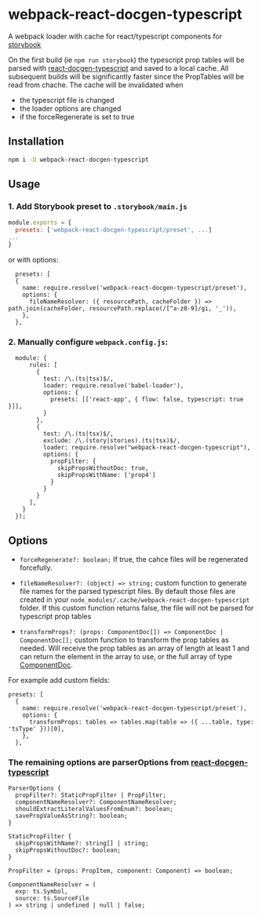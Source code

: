 # webpack-react-docgen-typescript

A webpack loader with cache for react/typescript components for [storybook](https://github.com/storybookjs/storybook)

On the first build (ie `npm run storybook`) the typescript prop tables will be parsed with [react-docgen-typescript](https://github.com/styleguidist/react-docgen-typescript) and saved to a local cache. 
All subsequent builds will be significantly faster since the PropTables will be read from chache.
The cache will be invalidated when
 * the typescript file is changed
 * the loader options are changed
 * if the forceRegenerate is set to true

## Installation
```sh
npm i -D webpack-react-docgen-typescript
```

## Usage

### 1. Add Storybook preset to `.storybook/main.js`
```js
module.exports = {
  presets: ['webpack-react-docgen-typescript/preset', ...]
...
}  
```

or with options:

```
  presets: [
  {
    name: require.resolve('webpack-react-docgen-typescript/preset'),
    options: {
      fileNameResolver: ({ resourcePath, cacheFolder }) => path.join(cacheFolder, resourcePath.replace(/[^a-z0-9]/gi, '_')),
    },
  },  

```

### 2. Manually configure `webpack.config.js`:
```
  module: {
      rules: [
        {
          test: /\.(ts|tsx)$/,
          loader: require.resolve('babel-loader'),
          options: {
            presets: [['react-app', { flow: false, typescript: true }]],
          }
        },
        {
          test: /\.(ts|tsx)$/,
          exclude: /\.(story|stories).(ts|tsx)$/,
          loader: require.resolve("webpack-react-docgen-typescript"),
          options: {
            propFilter: { 
              skipPropsWithoutDoc: true,
              skipPropsWithName: ['prop4']
            }
          }
        }
      ],
    }
  });
  ``` 

## Options

* `forceRegenerate?: boolean;`
If true, the cahce files will be regenerated forcefully.

* `fileNameResolver?: (object) => string;`
custom function to generate file names for the parsed typescript files. By default those files are created in your `node_modules/.cache/webpack-react-docgen-typescript` folder. If this custom function returns false, the file will not be parsed for typescript prop tables

* `transformProps?: (props: ComponentDoc[]) => ComponentDoc | ComponentDoc[];`
custom function to transform the prop tables as needed. Will receive the prop tables as an array of length at least 1 and can return the element in the array to use, or the full array of type [ComponentDoc](https://github.com/styleguidist/react-docgen-typescript/blob/868faa6ca1bae1b813632eaa6c15f8d6b18447f8/src/parser.ts#L16).


For example add custom fields:
```
presets: [
  {
    name: require.resolve('webpack-react-docgen-typescript/preset'),
    options: {
      transformProps: tables => tables.map(table => ({ ...table, type: 'tsType' }))[0],
    },
  }, 
  ```


### The remaining options are parserOptions from [react-docgen-typescript](https://github.com/styleguidist/react-docgen-typescript)

```
ParserOptions {
  propFilter?: StaticPropFilter | PropFilter;
  componentNameResolver?: ComponentNameResolver;
  shouldExtractLiteralValuesFromEnum?: boolean;
  savePropValueAsString?: boolean;
}

StaticPropFilter {
  skipPropsWithName?: string[] | string;
  skipPropsWithoutDoc?: boolean;
}

PropFilter = (props: PropItem, component: Component) => boolean;

ComponentNameResolver = (
  exp: ts.Symbol,
  source: ts.SourceFile
) => string | undefined | null | false;
```